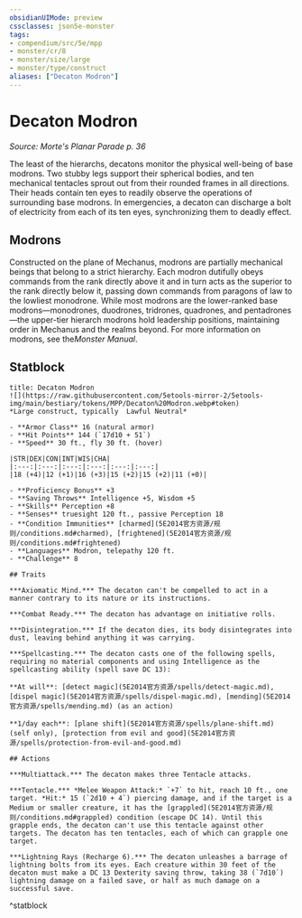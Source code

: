 ```yaml
---
obsidianUIMode: preview
cssclasses: json5e-monster
tags:
- compendium/src/5e/mpp
- monster/cr/8
- monster/size/large
- monster/type/construct
aliases: ["Decaton Modron"]
---
```

# Decaton Modron
*Source: Morte's Planar Parade p. 36*  

The least of the hierarchs, decatons monitor the physical well-being of base modrons. Two stubby legs support their spherical bodies, and ten mechanical tentacles sprout out from their rounded frames in all directions. Their heads contain ten eyes to readily observe the operations of surrounding base modrons. In emergencies, a decaton can discharge a bolt of electricity from each of its ten eyes, synchronizing them to deadly effect.

## Modrons

Constructed on the plane of Mechanus, modrons are partially mechanical beings that belong to a strict hierarchy. Each modron dutifully obeys commands from the rank directly above it and in turn acts as the superior to the rank directly below it, passing down commands from paragons of law to the lowliest monodrone. While most modrons are the lower-ranked base modrons—monodrones, duodrones, tridrones, quadrones, and pentadrones—the upper-tier hierarch modrons hold leadership positions, maintaining order in Mechanus and the realms beyond. For more information on modrons, see the*Monster Manual*.

## Statblock

```ad-statblock
title: Decaton Modron
![](https://raw.githubusercontent.com/5etools-mirror-2/5etools-img/main/bestiary/tokens/MPP/Decaton%20Modron.webp#token)
*Large construct, typically  Lawful Neutral*

- **Armor Class** 16 (natural armor)
- **Hit Points** 144 (`17d10 + 51`)
- **Speed** 30 ft., fly 30 ft. (hover)

|STR|DEX|CON|INT|WIS|CHA|
|:---:|:---:|:---:|:---:|:---:|:---:|
|18 (+4)|12 (+1)|16 (+3)|15 (+2)|15 (+2)|11 (+0)|

- **Proficiency Bonus** +3
- **Saving Throws** Intelligence +5, Wisdom +5
- **Skills** Perception +8
- **Senses** truesight 120 ft., passive Perception 18
- **Condition Immunities** [charmed](5E2014官方资源/规则/conditions.md#charmed), [frightened](5E2014官方资源/规则/conditions.md#frightened)
- **Languages** Modron, telepathy 120 ft.
- **Challenge** 8

## Traits

***Axiomatic Mind.*** The decaton can't be compelled to act in a manner contrary to its nature or its instructions.

***Combat Ready.*** The decaton has advantage on initiative rolls.

***Disintegration.*** If the decaton dies, its body disintegrates into dust, leaving behind anything it was carrying.

***Spellcasting.*** The decaton casts one of the following spells, requiring no material components and using Intelligence as the spellcasting ability (spell save DC 13):

**At will**: [detect magic](5E2014官方资源/spells/detect-magic.md), [dispel magic](5E2014官方资源/spells/dispel-magic.md), [mending](5E2014官方资源/spells/mending.md) (as an action)

**1/day each**: [plane shift](5E2014官方资源/spells/plane-shift.md) (self only), [protection from evil and good](5E2014官方资源/spells/protection-from-evil-and-good.md)

## Actions

***Multiattack.*** The decaton makes three Tentacle attacks.

***Tentacle.*** *Melee Weapon Attack:* `+7` to hit, reach 10 ft., one target. *Hit:* 15 (`2d10 + 4`) piercing damage, and if the target is a Medium or smaller creature, it has the [grappled](5E2014官方资源/规则/conditions.md#grappled) condition (escape DC 14). Until this grapple ends, the decaton can't use this tentacle against other targets. The decaton has ten tentacles, each of which can grapple one target.

***Lightning Rays (Recharge 6).*** The decaton unleashes a barrage of lightning bolts from its eyes. Each creature within 30 feet of the decaton must make a DC 13 Dexterity saving throw, taking 38 (`7d10`) lightning damage on a failed save, or half as much damage on a successful save.
```
^statblock